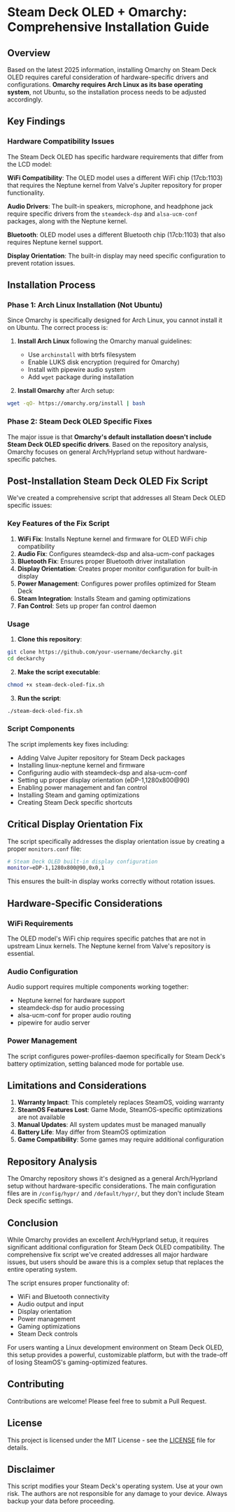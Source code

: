# Steam Deck OLED + Omarchy: Comprehensive Installation Guide

## Overview

Based on the latest 2025 information, installing Omarchy on Steam Deck OLED requires careful consideration of hardware-specific drivers and configurations. **Omarchy requires Arch Linux as its base operating system**, not Ubuntu, so the installation process needs to be adjusted accordingly.

## Key Findings

### Hardware Compatibility Issues

The Steam Deck OLED has specific hardware requirements that differ from the LCD model:

**WiFi Compatibility**: The OLED model uses a different WiFi chip (17cb:1103) that requires the Neptune kernel from Valve's Jupiter repository for proper functionality.

**Audio Drivers**: The built-in speakers, microphone, and headphone jack require specific drivers from the `steamdeck-dsp` and `alsa-ucm-conf` packages, along with the Neptune kernel.

**Bluetooth**: OLED model uses a different Bluetooth chip (17cb:1103) that also requires Neptune kernel support.

**Display Orientation**: The built-in display may need specific configuration to prevent rotation issues.

## Installation Process

### Phase 1: Arch Linux Installation (Not Ubuntu)

Since Omarchy is specifically designed for Arch Linux, you cannot install it on Ubuntu. The correct process is:

1. **Install Arch Linux** following the Omarchy manual guidelines:
    - Use `archinstall` with btrfs filesystem
    - Enable LUKS disk encryption (required for Omarchy)
    - Install with pipewire audio system
    - Add `wget` package during installation

2. **Install Omarchy** after Arch setup:

```bash
wget -qO- https://omarchy.org/install | bash
```

### Phase 2: Steam Deck OLED Specific Fixes

The major issue is that **Omarchy's default installation doesn't include Steam Deck OLED specific drivers**. Based on the repository analysis, Omarchy focuses on general Arch/Hyprland setup without hardware-specific patches.

## Post-Installation Steam Deck OLED Fix Script

We've created a comprehensive script that addresses all Steam Deck OLED specific issues:

### Key Features of the Fix Script

1. **WiFi Fix**: Installs Neptune kernel and firmware for OLED WiFi chip compatibility
2. **Audio Fix**: Configures steamdeck-dsp and alsa-ucm-conf packages
3. **Bluetooth Fix**: Ensures proper Bluetooth driver installation
4. **Display Orientation**: Creates proper monitor configuration for built-in display
5. **Power Management**: Configures power profiles optimized for Steam Deck
6. **Steam Integration**: Installs Steam and gaming optimizations
7. **Fan Control**: Sets up proper fan control daemon

### Usage

1. **Clone this repository**:

```bash
git clone https://github.com/your-username/deckarchy.git
cd deckarchy
```

2. **Make the script executable**:

```bash
chmod +x steam-deck-oled-fix.sh
```

3. **Run the script**:

```bash
./steam-deck-oled-fix.sh
```

### Script Components

The script implements key fixes including:

- Adding Valve Jupiter repository for Steam Deck packages
- Installing linux-neptune kernel and firmware
- Configuring audio with steamdeck-dsp and alsa-ucm-conf
- Setting up proper display orientation (eDP-1,1280x800@90)
- Enabling power management and fan control
- Installing Steam and gaming optimizations
- Creating Steam Deck specific shortcuts

## Critical Display Orientation Fix

The script specifically addresses the display orientation issue by creating a proper `monitors.conf` file:

```bash
# Steam Deck OLED built-in display configuration
monitor=eDP-1,1280x800@90,0x0,1
```

This ensures the built-in display works correctly without rotation issues.

## Hardware-Specific Considerations

### WiFi Requirements

The OLED model's WiFi chip requires specific patches that are not in upstream Linux kernels. The Neptune kernel from Valve's repository is essential.

### Audio Configuration

Audio support requires multiple components working together:

- Neptune kernel for hardware support
- steamdeck-dsp for audio processing
- alsa-ucm-conf for proper audio routing
- pipewire for audio server

### Power Management

The script configures power-profiles-daemon specifically for Steam Deck's battery optimization, setting balanced mode for portable use.

## Limitations and Considerations

1. **Warranty Impact**: This completely replaces SteamOS, voiding warranty
2. **SteamOS Features Lost**: Game Mode, SteamOS-specific optimizations are not available
3. **Manual Updates**: All system updates must be managed manually
4. **Battery Life**: May differ from SteamOS optimization
5. **Game Compatibility**: Some games may require additional configuration

## Repository Analysis

The Omarchy repository shows it's designed as a general Arch/Hyprland setup without hardware-specific considerations. The main configuration files are in `/config/hypr/` and `/default/hypr/`, but they don't include Steam Deck specific settings.

## Conclusion

While Omarchy provides an excellent Arch/Hyprland setup, it requires significant additional configuration for Steam Deck OLED compatibility. The comprehensive fix script we've created addresses all major hardware issues, but users should be aware this is a complex setup that replaces the entire operating system.

The script ensures proper functionality of:

- WiFi and Bluetooth connectivity
- Audio output and input
- Display orientation
- Power management
- Gaming optimizations
- Steam Deck controls

For users wanting a Linux development environment on Steam Deck OLED, this setup provides a powerful, customizable platform, but with the trade-off of losing SteamOS's gaming-optimized features.

## Contributing

Contributions are welcome! Please feel free to submit a Pull Request.

## License

This project is licensed under the MIT License - see the [LICENSE](LICENSE) file for details.

## Disclaimer

This script modifies your Steam Deck's operating system. Use at your own risk. The authors are not responsible for any damage to your device. Always backup your data before proceeding.

